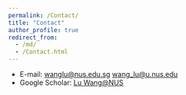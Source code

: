 ```yaml
---
permalink: /Contact/
title: "Contact"
author_profile: true
redirect_from: 
  - /md/
  - /Contact.html
---
```


* E-mail: wanglu@nus.edu.sg  wang_lu@u.nus.edu
* Google Scholar: [Lu Wang@NUS](https://scholar.google.com/citations?user=Zgb1iOEAAAAJ&hl=zh-CN)
